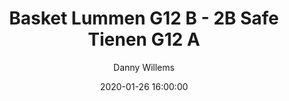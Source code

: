 ---
layout: album
title: Basket Lummen G12 B - 2B Safe Tienen G12 A
description: Competitie wedstrijd tussen Basket Lummen G12 B en 2B Safe Tienen G12 A.
date: 2020-01-26 16:00:00
cover: /albums/2020-01-26-Basket-Lummen-G12B-2B-Safe-Tienen-G12A/thumbnails/DSC_0480.jpg
author: Danny Willems
archived: true
pagination: 
  enabled: true
  images: true
  imageLayout: image
  itemsPerPage: 256
---